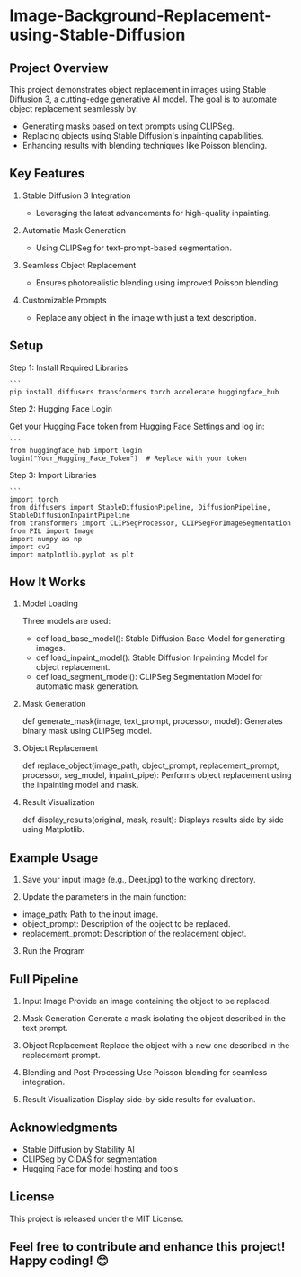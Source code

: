 # Image-Background-Replacement-using-Stable-Diffusion

## Project Overview

This project demonstrates object replacement in images using Stable Diffusion 3, a cutting-edge generative AI model. The goal is to automate object replacement seamlessly by:

- Generating masks based on text prompts using CLIPSeg.
- Replacing objects using Stable Diffusion's inpainting capabilities.
- Enhancing results with blending techniques like Poisson blending.
  
## Key Features

1. Stable Diffusion 3 Integration
    - Leveraging the latest advancements for high-quality inpainting.
      
2. Automatic Mask Generation
    - Using CLIPSeg for text-prompt-based segmentation.
      
3. Seamless Object Replacement
    - Ensures photorealistic blending using improved Poisson blending.
      
4. Customizable Prompts
    - Replace any object in the image with just a text description.

## Setup

Step 1: Install Required Libraries

    ```
    pip install diffusers transformers torch accelerate huggingface_hub

Step 2: Hugging Face Login

Get your Hugging Face token from Hugging Face Settings and log in:

    ```
    from huggingface_hub import login
    login("Your_Hugging_Face_Token")  # Replace with your token

Step 3: Import Libraries

    ```
    import torch
    from diffusers import StableDiffusionPipeline, DiffusionPipeline, StableDiffusionInpaintPipeline
    from transformers import CLIPSegProcessor, CLIPSegForImageSegmentation
    from PIL import Image
    import numpy as np
    import cv2
    import matplotlib.pyplot as plt

## How It Works

1. Model Loading
   
   Three models are used:
    
    - def load_base_model(): Stable Diffusion Base Model for generating images. 
    - def load_inpaint_model(): Stable Diffusion Inpainting Model for object replacement.
    - def load_segment_model(): CLIPSeg Segmentation Model for automatic mask generation.

2. Mask Generation
   
   def generate_mask(image, text_prompt, processor, model): Generates binary mask using CLIPSeg model.

3. Object Replacement
   
   def replace_object(image_path, object_prompt, replacement_prompt, processor, seg_model, inpaint_pipe): Performs object 
   replacement using the inpainting model and mask.

4. Result Visualization
   
   def display_results(original, mask, result): Displays results side by side using Matplotlib.

## Example Usage

1. Save your input image (e.g., Deer.jpg) to the working directory.
   
2. Update the parameters in the main function:
   
  - image_path: Path to the input image.
  - object_prompt: Description of the object to be replaced.
  - replacement_prompt: Description of the replacement object.

3. Run the Program

## Full Pipeline

1. Input Image
   Provide an image containing the object to be replaced.

2. Mask Generation
   Generate a mask isolating the object described in the text prompt.

3. Object Replacement
   Replace the object with a new one described in the replacement prompt.

4. Blending and Post-Processing
   Use Poisson blending for seamless integration.

5. Result Visualization
   Display side-by-side results for evaluation.

## Acknowledgments

- Stable Diffusion by Stability AI
- CLIPSeg by CIDAS for segmentation
- Hugging Face for model hosting and tools
  
## License

This project is released under the MIT License.

## Feel free to contribute and enhance this project! Happy coding! 😊
